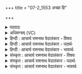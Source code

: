 +++
title = "07-2_1553 अच्छा हि"

+++
<details><summary>पदपाठः</summary>

अ꣡च्छ꣢꣯। हि। त्वा꣣। सहसः। सूनो। अङ्गिरः। स्रु꣡चः꣢꣯। च꣡र꣢꣯न्ति। अ꣣ध्वरे꣢। ऊ꣣र्जः꣢। न꣡पा꣢꣯तम्। घृ꣣त꣡के꣢शम्। घृ꣣त꣢। के꣣शम्। ईमहे। अग्नि꣢म्। य꣣ज्ञे꣡षु꣢। पू꣣र्व्य꣢म्। १५५३।
</details>

<details><summary>अधिमन्त्रम् (VC)</summary>

- अग्निः
- भर्गः प्रागाथः
- बार्हतः प्रगाथः (विषमा बृहती, समा सतोबृहती)
- पञ्चमः
</details>

<details><summary>हिन्दी : आचार्य रामनाथ वेदालंकार - विषयः</summary>

अब परमात्मा से प्रार्थना करते हैं।
</details>

<details><summary>हिन्दी : आचार्य रामनाथ वेदालंकार - पदार्थः</summary>

पदार्थान्वय -  हे (सहसः सूनो) बल और साहस के प्रेरक, (अङ्गिरः) प्राणप्रिय परमेश्वर ! (अध्वरे) उपासना-यज्ञ में (त्वा अच्छ) आपके प्रति (हि) निश्चय ही (स्रुचः) मेरी वाणियाँ (चरन्ति) प्रवृत्त हो रही हैं। हम (यज्ञेषु) अपने जीवन-यज्ञों में (ऊर्जः नपातम्) बल और प्राणशक्ति के न गिरने देनेवाले, (घृतकेशम्) प्रदीप्त तेजवाले, (पूर्व्यम्) सनातन (अग्निम्) आप अग्रनेता परमात्मा से (ईमहे) बल की याचना करते हैं ॥२॥
</details>

<details><summary>हिन्दी : आचार्य रामनाथ वेदालंकार - भावार्थः</summary>

भावार्थ -  उपासना का यही लाभ है कि उपासक बल के खजाने परमात्मा के पास से अपरिमित बल प्राप्त करके लक्ष्यसिद्धि में सफल हो जाता है ॥२॥
</details>

<details><summary>संस्कृत : आचार्य रामनाथ वेदालंकार - विषयः</summary>

अथ परमात्मानं प्रार्थयते।
</details>

<details><summary>संस्कृत : आचार्य रामनाथ वेदालंकार - पदार्थः</summary>

पदार्थान्वय -  हे (सहसः सूनो) बलस्य साहसस्य च प्रेरक,[सुवति प्रेरयतीति सूनुः। षू प्रेरणे,‘सुवः कित्’ उ० ३।३५ इति नुः प्रत्ययः।] (अङ्गिरः) प्राणप्रिय परमेश ! (अध्वरे) उपासनायज्ञे (त्वा अच्छ) त्वां प्रति (हि) निश्चयेन (स्रुचः) मदीया वाचः।[वाग् वै स्रुक्। श० १।१।४।११।] (चरन्ति) प्रवर्तन्ते। वयम् (यज्ञेषु) अस्माकं जीवनयज्ञेषु (ऊर्जः नपातम्) बलस्य प्राणशक्तेश्च न पातयितारम्, (घृतकेशम्) दीप्तरश्मिम्।[घृतं दीप्तम्,घृ क्षरणदीप्त्योः। केशा रश्मयः। निरु० १२।२५।] (पूर्व्यम्) सनातनम् (अग्निम्) अग्रनेतारं त्वां परमात्मानम् (ईमहे) बलं याचामहे।[ईमहे इति याच्ञाकर्मसु पठितम्। निघं० ३।१९]॥२॥
</details>

<details><summary>संस्कृत : आचार्य रामनाथ वेदालंकार - भावार्थः</summary>

भावार्थ -  उपासनाया अयमेव लाभो यदुपासको बलनिधेः परमात्मनः सकाशादपरिमितं बलं प्राप्य लक्ष्यसिद्धौ सफलो जायत इति ॥२॥
</details>